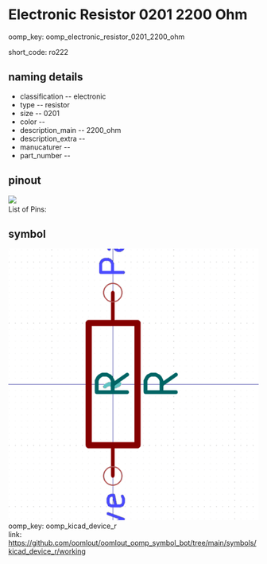# Electronic Resistor 0201 2200 Ohm
oomp_key: oomp_electronic_resistor_0201_2200_ohm  

short_code: ro222
## naming details
* classification -- electronic
* type -- resistor
* size -- 0201
* color -- 
* description_main -- 2200_ohm
* description_extra -- 
* manucaturer -- 
* part_number -- 
## pinout
![](working_pinout_600.png)  
List of Pins:



## symbol

![](symbol/0/working/working_600.png)  
oomp_key: oomp_kicad_device_r  
link: https://github.com/oomlout/oomlout_oomp_symbol_bot/tree/main/symbols/kicad_device_r/working  

